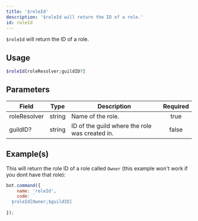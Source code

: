 ```yaml
---
title: '$roleId'
description: '$roleId will return the ID of a role.'
id: roleId
---
```


`$roleId` will return the ID of a role.

## Usage

```php
$roleId[roleResolver;guildID?]
```

## Parameters

| Field        | Type   | Description                                    | Required |
| ------------ | ------ | ---------------------------------------------- |:--------:|
| roleResolver | string | Name of the role.                              |   true   |
| guildID?     | string | ID of the guild where the role was created in. |  false   |

## Example(s)

This will return the role ID of a role called `Owner` (this example won't work if you dont have that role):

```javascript
bot.command({
    name: 'roleId',
    code: `
  $roleId[Owner;$guildID]
  `
});
```